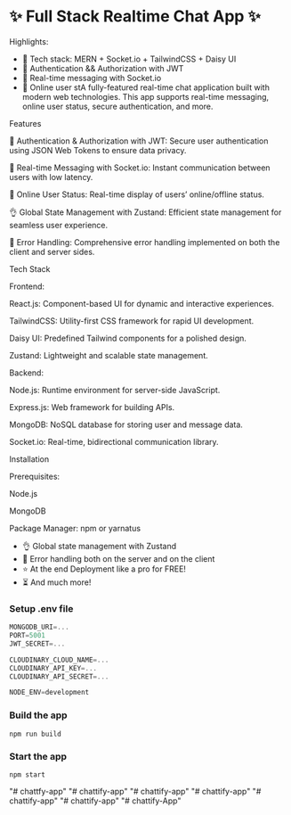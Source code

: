 # ✨ Full Stack Realtime Chat App ✨

Highlights:

- 🌟 Tech stack: MERN + Socket.io + TailwindCSS + Daisy UI
- 🎃 Authentication && Authorization with JWT
- 👾 Real-time messaging with Socket.io
- 🚀 Online user stA fully-featured real-time chat application built with modern web technologies. This app supports real-time messaging, online user status, secure authentication, and more.

Features

🎃 Authentication & Authorization with JWT: Secure user authentication using JSON Web Tokens to ensure data privacy.

👾 Real-time Messaging with Socket.io: Instant communication between users with low latency.

🚀 Online User Status: Real-time display of users’ online/offline status.

👌 Global State Management with Zustand: Efficient state management for seamless user experience.

🐞 Error Handling: Comprehensive error handling implemented on both the client and server sides.

Tech Stack

Frontend:

React.js: Component-based UI for dynamic and interactive experiences.

TailwindCSS: Utility-first CSS framework for rapid UI development.

Daisy UI: Predefined Tailwind components for a polished design.

Zustand: Lightweight and scalable state management.

Backend:

Node.js: Runtime environment for server-side JavaScript.

Express.js: Web framework for building APIs.

MongoDB: NoSQL database for storing user and message data.

Socket.io: Real-time, bidirectional communication library.

Installation

Prerequisites:

Node.js

MongoDB

Package Manager: npm or yarnatus
- 👌 Global state management with Zustand
- 🐞 Error handling both on the server and on the client
- ⭐ At the end Deployment like a pro for FREE!
- ⏳ And much more!

### Setup .env file

```js
MONGODB_URI=...
PORT=5001
JWT_SECRET=...

CLOUDINARY_CLOUD_NAME=...
CLOUDINARY_API_KEY=...
CLOUDINARY_API_SECRET=...

NODE_ENV=development
```

### Build the app

```shell
npm run build
```

### Start the app

```shell
npm start
```
"# chattfy-app" 
"# chattify-app" 
"# chattify-app" 
"# chattify-app" 
"# chattify-app" 
"# chattify-app" 
"# chattify-App" 
